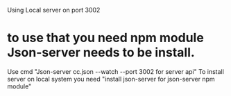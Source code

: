 Using Local server on port 3002
# to use that you need npm module Json-server needs to be install.
Use cmd "Json-server cc.json --watch --port 3002 for server api"
To install server on local system you need "install json-server for json-server npm module"